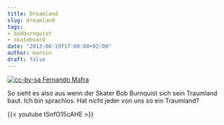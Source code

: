```yaml
---
title: Dreamland
slug: dreamland
tags:
- bobburnquist
- skateboard
date: "2013-08-19T17:08:00+02:00"
author: marvin
draft: false
---
```

[![cc-by-sa Fernando Mafra](/images/514px-Bob_Burnquist.jpg)](https://en.wikipedia.org/wiki/File:Bob_Burnquist.jpg)

So sieht es also aus wenn der Skater Bob Burnquist sich sein Traumland
baut. Ich bin sprachlos. Hat nicht jeder von uns so ein Traumland?

{{< youtube tSnfO15cAHE >}}